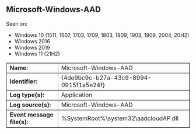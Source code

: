 ## Microsoft-Windows-AAD

Seen on:
* Windows 10 (1511, 1607, 1703, 1709, 1803, 1809, 1903, 1909, 2004, 20H2)
* Windows 2016
* Windows 2019
* Windows 11 (21H2)

<table border="1" class="docutils">
  <tbody>
    <tr>
      <td><b>Name:</b></td>
      <td>Microsoft-Windows-AAD</td>
    </tr>
    <tr>
      <td><b>Identifier:</b></td>
      <td>{4de9bc9c-b27a-43c9-8994-0915f1a5e24f}</td>
    </tr>
    <tr>
      <td><b>Log type(s):</b></td>
      <td>Application</td>
    </tr>
    <tr>
      <td><b>Log source(s):</b></td>
      <td>Microsoft-Windows-AAD</td>
    </tr>
    <tr>
      <td><b>Event message file(s):</b></td>
      <td>%SystemRoot%\system32\aadcloudAP.dll</td>
    </tr>
  </tbody>
</table>

&nbsp;

